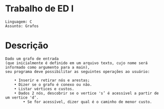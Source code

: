 Trabalho de ED I
================

	Linguagem: C
	Assunto: Grafos

Descrição
================

	Dado um grafo de entrada 
	(que inicialmente é definido em um arquivo texto, cujo nome será informado como argumento para a main), 
	seu programa deve possibilitar as seguintes operações ao usuário:
	
		• Inserir e retirar nós e arestas;
		• Dizer se o grafo é conexo ou não.
		• Listar vértices e custos.
		• Dados 2 nós, descobrir se o vertice 's’ é acessivel a partir de um vertice 'd‘.
			• Se for acessível, dizer qual é o caminho de menor custo.
